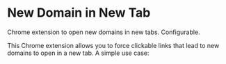 # New Domain in New Tab
Chrome extension to open new domains in new tabs. Configurable.

This Chrome extension allows you to force clickable links that lead to new domains to open in a new tab. A simple use case: 
